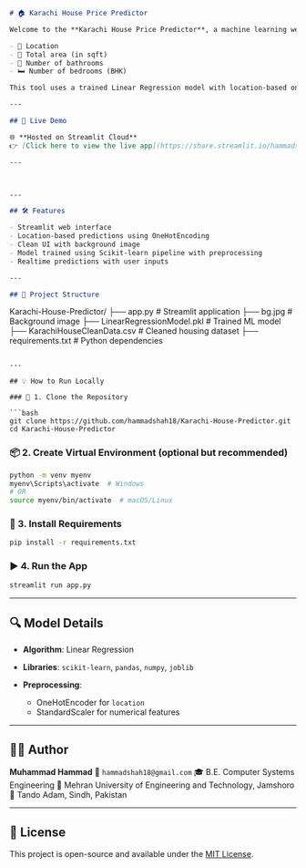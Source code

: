 ```markdown
# 🏠 Karachi House Price Predictor

Welcome to the **Karachi House Price Predictor**, a machine learning web application built using **Streamlit** that estimates house prices in Karachi based on:

- 📍 Location  
- 📐 Total area (in sqft)  
- 🛁 Number of bathrooms  
- 🛏️ Number of bedrooms (BHK)

This tool uses a trained Linear Regression model with location-based one-hot encoding and standardized numerical features.

---

## 🚀 Live Demo

🌐 **Hosted on Streamlit Cloud**  
👉 [Click here to view the live app](https://share.streamlit.io/hammadshah18/Karachi-House-Predictor/master/app.py) *(replace with actual deployed URL)*

---



---

## 🛠 Features

- Streamlit web interface
- Location-based predictions using OneHotEncoding
- Clean UI with background image
- Model trained using Scikit-learn pipeline with preprocessing
- Realtime predictions with user inputs

---

## 📁 Project Structure

```

Karachi-House-Predictor/
├── app.py                      # Streamlit application
├── bg.jpg                      # Background image
├── LinearRegressionModel.pkl   # Trained ML model
├── KarachiHouseCleanData.csv   # Cleaned housing dataset
├── requirements.txt            # Python dependencies

````

---

## 💡 How to Run Locally

### 🧩 1. Clone the Repository

```bash
git clone https://github.com/hammadshah18/Karachi-House-Predictor.git
cd Karachi-House-Predictor
````

### 📦 2. Create Virtual Environment (optional but recommended)

```bash
python -m venv myenv
myenv\Scripts\activate  # Windows
# OR
source myenv/bin/activate  # macOS/Linux
```

### 🔧 3. Install Requirements

```bash
pip install -r requirements.txt
```

### ▶️ 4. Run the App

```bash
streamlit run app.py
```

---

## 🔍 Model Details

* **Algorithm**: Linear Regression
* **Libraries**: `scikit-learn`, `pandas`, `numpy`, `joblib`
* **Preprocessing**:

  * OneHotEncoder for `location`
  * StandardScaler for numerical features

---

## 🙋‍♂️ Author

**Muhammad Hammad**
📧 `hammadshah18@gmail.com`
🎓 B.E. Computer Systems Engineering
🏫 Mehran University of Engineering and Technology, Jamshoro
📍 Tando Adam, Sindh, Pakistan

---

## 📝 License

This project is open-source and available under the [MIT License](LICENSE).

````


